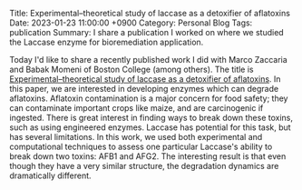 Title: Experimental–theoretical study of laccase as a detoxifier of aflatoxins 
Date: 2023-01-23 11:00:00 +0900
Category: Personal Blog
Tags: publication
Summary: I share a publication I worked on where we studied the Laccase enzyme for bioremediation application.

Today I'd like to share a recently published work I did with Marco Zaccaria and Babak Momeni of Boston College (among others). The title is [Experimental–theoretical study of laccase as a detoxifier of aflatoxins](https://www.nature.com/articles/s41598-023-27519-1). In this paper, we are interested in developing enzymes which can degrade aflatoxins. Aflatoxin contamination is a major concern for food safety; they can contaminate important crops like maize, and are carcinogenic if ingested. There is great interest in finding ways to break down these toxins, such as using engineered enzymes. Laccase has potential for this task, but has several limitations. In this work, we used both experimental and computational techniques to assess one particular Laccase's ability to break down two toxins: AFB1 and AFG2. The interesting result is that even though they have a very similar structure, the degradation dynamics are dramatically different. 
